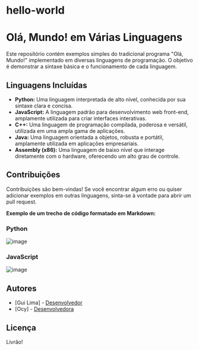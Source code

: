 # hello-world

# Olá, Mundo! em Várias Linguagens

Este repositório contém exemplos simples do tradicional programa "Olá, Mundo!" implementado em diversas linguagens de programação. O objetivo é demonstrar a sintaxe básica e o funcionamento de cada linguagem.

## Linguagens Incluídas
* **Python:** Uma linguagem interpretada de alto nível, conhecida por sua sintaxe clara e concisa.
* **JavaScript:** A linguagem padrão para desenvolvimento web front-end, amplamente utilizada para criar interfaces interativas.
* **C++:** Uma linguagem de programação compilada, poderosa e versátil, utilizada em uma ampla gama de aplicações.
* **Java:** Uma linguagem orientada a objetos, robusta e portátil, amplamente utilizada em aplicações empresariais.
* **Assembly (x86):** Uma linguagem de baixo nível que interage diretamente com o hardware, oferecendo um alto grau de controle.

## Contribuições
Contribuições são bem-vindas! Se você encontrar algum erro ou quiser adicionar exemplos em outras linguagens, sinta-se à vontade para abrir um pull request.

**Exemplo de um trecho de código formatado em Markdown:**

### Python
![image](https://github.com/user-attachments/assets/0ac25be0-280a-42d2-9a5b-86891d646ad0)

### JavaScript
![image](https://github.com/user-attachments/assets/4693bf1f-0d64-42f4-9686-97cd193800f2)

## Autores
* [Gui Lima] - [Desenvolvedor](https://www.instagram.com/guilhermelimadev/)
* [Ocy] - [Desenvolvedora](https://www.instagram.com/sarah.ocy/)
  
## Licença
Livrão!

